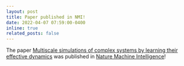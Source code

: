 ```yaml
---
layout: post
title: Paper published in NMI!
date: 2022-04-07 07:59:00-0400
inline: true
related_posts: false
---
```


The paper [Multiscale simulations of complex systems by learning their effective dynamics](https://www.nature.com/articles/s42256-022-00464-w) was published in [Nature Machine Intelligence](https://www.nature.com/natmachintell/)!

